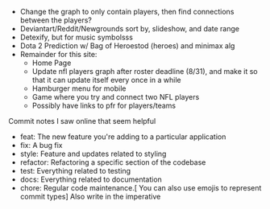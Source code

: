 - Change the graph to only contain players, then find connections between the players?
- Deviantart/Reddit/Newgrounds sort by, slideshow, and date range
- Detexify, but for music symbolsss
- Dota 2 Prediction w/ Bag of Heroestod (heroes) and minimax alg
- Remainder for this site:
  - Home Page
  - Update nfl players graph after roster deadline (8/31), and make it so that it can update itself every once in a while
  - Hamburger menu for mobile
  - Game where you try and connect two NFL players
  - Possibly have links to pfr for players/teams

Commit notes I saw online that seem helpful
- feat: The new feature you're adding to a particular application
- fix: A bug fix
- style: Feature and updates related to styling
- refactor: Refactoring a specific section of the codebase
- test: Everything related to testing
- docs: Everything related to documentation
- chore: Regular code maintenance.[ You can also use emojis to represent commit types]
Also write in the imperative